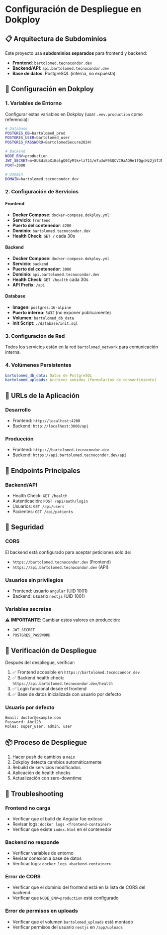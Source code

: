 # Configuración de Despliegue en Dokploy

## 📋 Arquitectura de Subdominios

Este proyecto usa **subdominios separados** para frontend y backend:

- **Frontend**: `bartolomed.tecnocondor.dev`
- **Backend/API**: `api.bartolomed.tecnocondor.dev`
- **Base de datos**: PostgreSQL (interna, no expuesta)

## 🚀 Configuración en Dokploy

### 1. Variables de Entorno

Configurar estas variables en Dokploy (usar `.env.production` como referencia):

```bash
# Database
POSTGRES_DB=bartolomed_prod
POSTGRES_USER=bartolomed_user
POSTGRES_PASSWORD=BartolomedSecure2024!

# Backend
NODE_ENV=production
JWT_SECRET=m+8USdiEpXiBolgQ0CyMtk+lzT11/eTu3oP9SQCVC9aAQ9e1fQgcHz2j5TJNXpL1s72YZG2DtbcxUgmOTrbnqA
PORT=3000

# Domain
DOMAIN=bartolomed.tecnocondor.dev
```

### 2. Configuración de Servicios

#### Frontend

- **Docker Compose**: `docker-compose.dokploy.yml`
- **Servicio**: `frontend`
- **Puerto del contenedor**: `4200`
- **Dominio**: `bartolomed.tecnocondor.dev`
- **Health Check**: `GET /` cada 30s

#### Backend

- **Docker Compose**: `docker-compose.dokploy.yml`
- **Servicio**: `backend`
- **Puerto del contenedor**: `3000`
- **Dominio**: `api.bartolomed.tecnocondor.dev`
- **Health Check**: `GET /health` cada 30s
- **API Prefix**: `/api`

#### Database

- **Imagen**: `postgres:16-alpine`
- **Puerto interno**: `5432` (no exponer públicamente)
- **Volumen**: `bartolomed_db_data`
- **Init Script**: `./database/init.sql`

### 3. Configuración de Red

Todos los servicios están en la red `bartolomed_network` para comunicación interna.

### 4. Volúmenes Persistentes

```yaml
bartolomed_db_data: Datos de PostgreSQL
bartolomed_uploads: Archivos subidos (formularios de consentimiento)
```

## 🔧 URLs de la Aplicación

### Desarrollo

- Frontend: `http://localhost:4200`
- Backend: `http://localhost:3000/api`

### Producción

- Frontend: `https://bartolomed.tecnocondor.dev`
- Backend: `https://api.bartolomed.tecnocondor.dev/api`

## 📝 Endpoints Principales

### Backend/API

- Health Check: `GET /health`
- Autenticación: `POST /api/auth/login`
- Usuarios: `GET /api/users`
- Pacientes: `GET /api/patients`

## 🔐 Seguridad

### CORS

El backend está configurado para aceptar peticiones solo de:

- `https://bartolomed.tecnocondor.dev` (Frontend)
- `https://api.bartolomed.tecnocondor.dev` (API)

### Usuarios sin privilegios

- Frontend: usuario `angular` (UID 1001)
- Backend: usuario `nestjs` (UID 1001)

### Variables secretas

⚠️ **IMPORTANTE**: Cambiar estos valores en producción:

- `JWT_SECRET`
- `POSTGRES_PASSWORD`

## 🚦 Verificación de Despliegue

Después del despliegue, verificar:

1. ✅ Frontend accesible en `https://bartolomed.tecnocondor.dev`
2. ✅ Backend health check: `https://api.bartolomed.tecnocondor.dev/health`
3. ✅ Login funcional desde el frontend
4. ✅ Base de datos inicializada con usuario por defecto

### Usuario por defecto

```
Email: doctor@example.com
Password: Abc123
Roles: super_user, admin, user
```

## 📦 Proceso de Despliegue

1. Hacer push de cambios a `main`
2. Dokploy detecta cambios automáticamente
3. Rebuild de servicios modificados
4. Aplicación de health checks
5. Actualización con zero-downtime

## 🐛 Troubleshooting

### Frontend no carga

- Verificar que el build de Angular fue exitoso
- Revisar logs: `docker logs <frontend-container>`
- Verificar que existe `index.html` en el contenedor

### Backend no responde

- Verificar variables de entorno
- Revisar conexión a base de datos
- Verificar logs: `docker logs <backend-container>`

### Error de CORS

- Verificar que el dominio del frontend está en la lista de CORS del backend
- Verificar que `NODE_ENV=production` está configurado

### Error de permisos en uploads

- Verificar que el volumen `bartolomed_uploads` está montado
- Verificar permisos del usuario `nestjs` en `/app/uploads`

